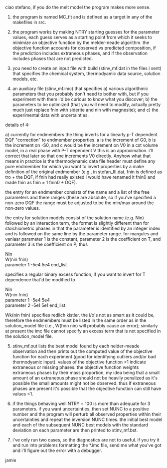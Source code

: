 




ciao stefano, if you do the melt model the program makes more sense. 

1) the program is named MC_fit and is defined as a target in any of the makefiles in src.

2) the program works by making NTRY starting guesses for the parameter values, each guess serves as a starting point from which it seeks to minimize an objective function by the melder-neade algorithm. the objective function accounts for observed vs predicted composition, if the prediction includes extraneous phases, and if the observation includes phases that are not predicted.

3) you need to create an input file with build (stinv_mf.dat in the files i sent) that specifies the chemical system, thermodyamic data source, solution models, etc.

4) an auxiliary file (stinv_mf.imc) that specifies a) various algorithmic parameters that you probably don't need to bother with, but if you experiment with them i'd be curious to know what you discover; b) the parameters to be optimized (that you will need to modify, actually pretty much just replace fnin with siderite and nin with magnesite); and c) the experimental data with uncertainties.

details of 4:

a) currently for endmembers the thing inverts for a linearly p-T dependent DQF "correction" to endmember properties. a is the increment of G0, b is the increment on -S0, and c would be the increment on V0 in a cst volume model, in a real phase with P-T dependent V this is an approximation. i'll correct that later so that one increments V0 directly. Anyhow what that means in practice is the thermodynamic data file header must define any pure endmember for which you want to invert properties by a make definition of the original endmember (e.g., in stefan_III.dat, fnin is defined as tro + the DQF, if fnin had really existed i would have renamed it fnin0 and made fnin as fnin = 1 fnin0 + DQF).  

the entry for an endmember consists of the name and a list of the free parameters and there ranges (these are absolute, so if you've specified a non-zero DQF the range must be adjusted to be the min/max around the non-zero values. 

the entry for solution models consist of the solution name (e.g. Nin) followed by an interaction term, the format is slightly different than for stoichiometric phases in that the parameter is identified by an integer index and is followed on the same line by the parameter range. for margules and vanlaar parameter 1 is the constant, parameter 2 is the coefficient on T, and parameter 3 is the coefficient on P; thus

Nin                         
W(nin fnin)                      
parameter 1 -5e4 5e4 
end_list         

specifies a regular binary excess function, if you want to invert for T dependence that'd be modified to   

Nin                         
W(nin fnin)                      
parameter 1 -5e4 5e4   
parameter 2 -5e1 5e1
end_list

Wk(nin fnin) specifies redlich kistler. the i/o's not as smart as it could be, therefore  the endmembers must be listed in the same order as in the solution_model file (i.e., W(fnin nin) will probably cause an error); similarly at present the imc file cannot specify an excess term that is not specified in the solution_model file.

5) stinv_mf.out lists the best model found by each nelder-meade observation and then prints out the computed value of the objective function for each experiment (good for identifying outliers and/or bad thermodyamic input). values of the objective function >1 indicate extraneous or missing phases. the objective function weights extraneous phases by their mass proportion, my idea being that a small amount of an extraneous phase should not be heavily penalized as it's possible the small amounts might not be observed. thus if extraneous phases are present it's possible that the objective function can still have values <1.

6) if the things behaving well NTRY = 100 is more than adequate for 3 parameters. if you want uncertainties, then set NUNC to a positive number and the program will perturb all observed properties within their uncertainties and repeat the inversion NUNC times. the initial best model and each of the subsequent NUNC best models with the standard deviation on each parameter are then printed to stinv_mf.bst. 

7) i've only run two cases, so the diagnostics are not to useful. if you try it and run into problems formatting the *.imc file, send me what you've got and i'll figure out the error with a debugger.

jamie




